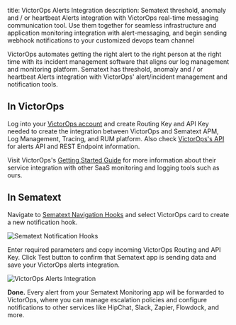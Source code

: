 title: VictorOps Alerts Integration
description: Sematext threshold, anomaly and / or heartbeat Alerts integration with VictorOps real-time messaging communication tool. Use them together for seamless infrastructure and application monitoring integration with alert-messaging, and begin sending webhook notifications to your customized devops team channel

VictorOps automates getting the right alert to the right person at the right time with its incident management software that aligns our log management and monitoring platform. Sematext has threshold, anomaly and / or heartbeat Alerts integration with VictorOps' alert/incident management and notification tools.

## **In VictorOps**

Log into your [VictorOps account](https://portal.victorops.com/) and create Routing Key and API Key needed to create the integration between VictorOps and Sematext APM, Log Management, Tracing, and RUM platform. Also check [VictorOps's API](https://help.victorops.com/knowledge-base/victorops-restendpoint-integration/) for alerts API and REST Endpoint information.

Visit VictorOps's [Getting Started Guide](https://help.victorops.com/article-categories/getting-started/) for more information about their service integration with other SaaS monitoring and logging tools such as ours.

## **In Sematext**

Navigate to [Sematext Navigation Hooks](https://apps.sematext.com/ui/webhook-create) and select VictorOps card to create a new notification hook.

![Sematext Notification Hooks](https://sematext.com/docs/images/integrations/sematext-notification-hooks.png "Sematext Notification Hook")

Enter required parameters and copy incoming VictorOps Routing and API Key. Click Test button to confirm that Sematext app is sending data and save your VictorOps alerts integration.

![VictorOps Alerts Integration](https://sematext.com/docs/images/integrations/victorops-integration.png "VictorOps Integration")

**Done.** Every alert from your Sematext Monitoring app will be forwarded to VictorOps,
where you can manage escalation policies and configure notifications to
other services like HipChat, Slack, Zapier, Flowdock, and more.

